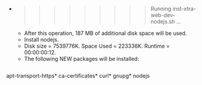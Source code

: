 * >>>>>>>>> Running inst-xtra-web-dev-nodejs.sh ...
  * After this operation, 187 MB of additional disk space will be used.
  * Install nodejs.
  * Disk size = 7539776K. Space Used = 223336K. Runtime = 00:00:00:12.
  * The following NEW packages will be installed:
  ```bash
apt-transport-https* ca-certificates* curl* gnupg* nodejs
  ```
